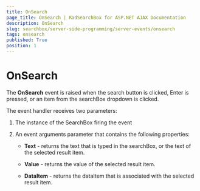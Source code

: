 ```yaml
---
title: OnSearch
page_title: OnSearch | RadSearchBox for ASP.NET AJAX Documentation
description: OnSearch
slug: searchbox/server-side-programming/server-events/onsearch
tags: onsearch
published: True
position: 1
---
```


# OnSearch




The **OnSearch** event is raised when the search button is clicked, Enter is pressed, or an item from the searchBox dropdown is clicked.

The event handler receives two parameters:

1. The instance of the SearchBox firing the event

1. An event arguments parameter that contains the following properties:

	* **Text** - returns the text that is typed in the searchBox, or the text of the selected result item.

	* **Value** - returns the value of the selected result item.

	* **DataItem** - returns the dataItem that is associated with the selected result item.
